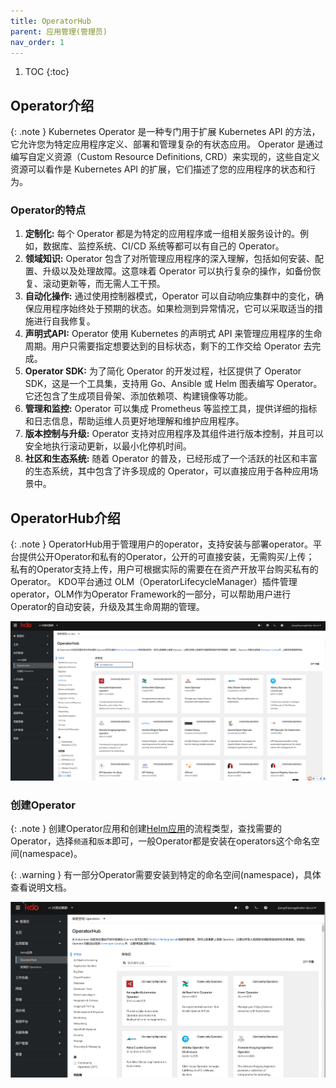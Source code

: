 ```yaml
---
title: OperatorHub
parent: 应用管理(管理员)
nav_order: 1
---
```


1. TOC
{:toc}

## Operator介绍

{: .note }
Kubernetes Operator 是一种专门用于扩展 Kubernetes API 的方法，它允许您为特定应用程序定义、部署和管理复杂的有状态应用。
Operator 是通过编写自定义资源（Custom Resource Definitions, CRD）来实现的，这些自定义资源可以看作是 Kubernetes API 的扩展，它们描述了您的应用程序的状态和行为。


### Operator的特点
1. **定制化:** 每个 Operator 都是为特定的应用程序或一组相关服务设计的。例如，数据库、监控系统、CI/CD 系统等都可以有自己的 Operator。
2. **领域知识:** Operator 包含了对所管理应用程序的深入理解，包括如何安装、配置、升级以及处理故障。这意味着 Operator 可以执行复杂的操作，如备份恢复、滚动更新等，而无需人工干预。
3. **自动化操作:** 通过使用控制器模式，Operator 可以自动响应集群中的变化，确保应用程序始终处于预期的状态。如果检测到异常情况，它可以采取适当的措施进行自我修复。
4. **声明式API:** Operator 使用 Kubernetes 的声明式 API 来管理应用程序的生命周期。用户只需要指定想要达到的目标状态，剩下的工作交给 Operator 去完成。
5. **Operator SDK:** 为了简化 Operator 的开发过程，社区提供了 Operator SDK，这是一个工具集，支持用 Go、Ansible 或 Helm 图表编写 Operator。它还包含了生成项目骨架、添加依赖项、构建镜像等功能。
6. **管理和监控:** Operator 可以集成 Prometheus 等监控工具，提供详细的指标和日志信息，帮助运维人员更好地理解和维护应用程序。
7. **版本控制与升级:** Operator 支持对应用程序及其组件进行版本控制，并且可以安全地执行滚动更新，以最小化停机时间。
8. **社区和生态系统:** 随着 Operator 的普及，已经形成了一个活跃的社区和丰富的生态系统，其中包含了许多现成的 Operator，可以直接应用于各种应用场景中。

## OperatorHub介绍

{: .note }
OperatorHub用于管理用户的operator，支持安装与部署operator。平台提供公开Operator和私有的Operator，公开的可直接安装，无需购买/上传； 私有的Operator支持上传，用户可根据实际的需要在在资产开放平台购买私有的Operator。
KDO平台通过 OLM（OperatorLifecycleManager）插件管理 operator，OLM作为Operator Framework的一部分，可以帮助用户进行Operator的自动安装，升级及其生命周期的管理。

![operator-hub.png](imgs/operator-hub.png)

### 创建Operator

{: .note }
创建Operator应用和创建[Helm应用](../../../dev/applications/helm)的流程类型，查找需要的Operator，选择`频道`和`版本`即可，一般Operator都是安装在operators这个命名空间(namespace)。

{: .warning }
有一部分Operator需要安装到特定的命名空间(namespace)，具体查看说明文档。

![install-operator.gif](imgs/install-operator.gif)

